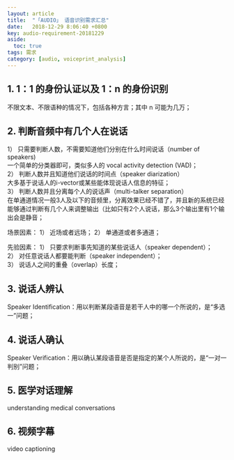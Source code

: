 ```yaml
---
layout: article
title:  "「AUDIO」 语音识别需求汇总"
date:   2018-12-29 8:06:40 +0800
key: audio-requirement-20181229
aside:
  toc: true
tags: 需求
category: [audio, voiceprint_analysis]
---
```

<span id='head'></span>  
>


<!--more-->
## 1. 1：1 的身份认证以及 1：n 的身份识别
不限文本、不限语种的情况下，包括各种方言；其中 n 可能为几万；  

## 2. 判断音频中有几个人在说话  
1） 只需要判断人数，不需要知道他们分别在什么时间说话（number of speakers)   
一个简单的分类器即可，类似多人的 vocal activity detection (VAD)；  
2） 判断人数并且知道他们说话的时间点（speaker diarization）  
大多基于说话人的i-vector或某些能体现说话人信息的特征；  
3） 判断人数并且分离每个人的说话声（multi-talker separation）  
在单通道情况一般3人及以下的音频里，分离效果已经不错了，并且新的系统已经能够通过判断有几个人来调整输出（比如只有2个人说话，那么3个输出里有1个输出会是静音；  

场景因素：
1） 近场或者远场；
2） 单通道或者多通道；

先验因素：
1） 只要求判断事先知道的某些说话人（speaker dependent）；  
2） 对任意说话人都要能判断（speaker independent）；  
3） 说话人之间的重叠（overlap）长度；  

## 3. 说话人辨认
Speaker Identification：用以判断某段语音是若干人中的哪一个所说的，是“多选一”问题；  

## 4. 说话人确认
Speaker Verification：用以确认某段语音是否是指定的某个人所说的，是“一对一判别”问题；  

## 5. 医学对话理解
understanding medical conversations  

## 6. 视频字幕
 video captioning  
